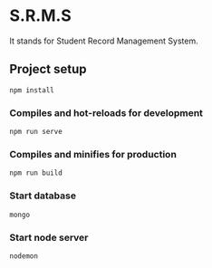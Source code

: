 # S.R.M.S  
It stands for Student Record Management System.

## Project setup
```
npm install
```

### Compiles and hot-reloads for development
```
npm run serve
```

### Compiles and minifies for production
```
npm run build
```
### Start database
```
mongo
```
### Start node server
```
nodemon
```
